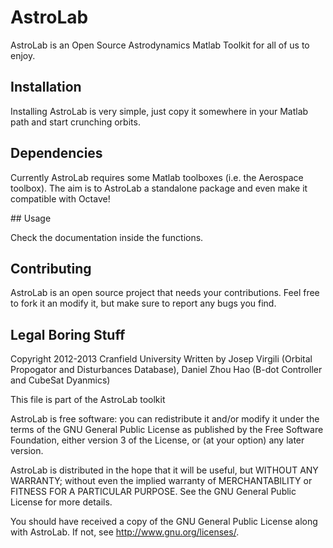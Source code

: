 # AstroLab

AstroLab is an Open Source Astrodynamics Matlab Toolkit for all of us to enjoy. 

## Installation

Installing AstroLab is very simple, just copy it somewhere in your Matlab path and start crunching orbits.

## Dependencies

Currently AstroLab requires some Matlab toolboxes (i.e. the Aerospace toolbox). The aim is to AstroLab a standalone package and even make it compatible with Octave!

## Usage

Check the documentation inside the functions.

## Contributing

AstroLab is an open source project that needs your contributions. Feel free to fork it an modify it, but make sure to report any bugs you find.

## Legal Boring Stuff

Copyright 2012-2013 Cranfield University
Written by Josep Virgili (Orbital Propogator and Disturbances Database), Daniel Zhou Hao (B-dot Controller and CubeSat Dyanmics)

This file is part of the AstroLab toolkit

AstroLab is free software: you can redistribute it and/or modify it under the terms of the GNU General Public License as published by the Free Software Foundation, either version 3 of the License, or (at your option) any later version.

AstroLab is distributed in the hope that it will be useful, but WITHOUT ANY WARRANTY; without even the implied warranty of MERCHANTABILITY or FITNESS FOR A PARTICULAR PURPOSE.  See the GNU General Public License for more details.

You should have received a copy of the GNU General Public License along with AstroLab.  If not, see <http://www.gnu.org/licenses/>.
